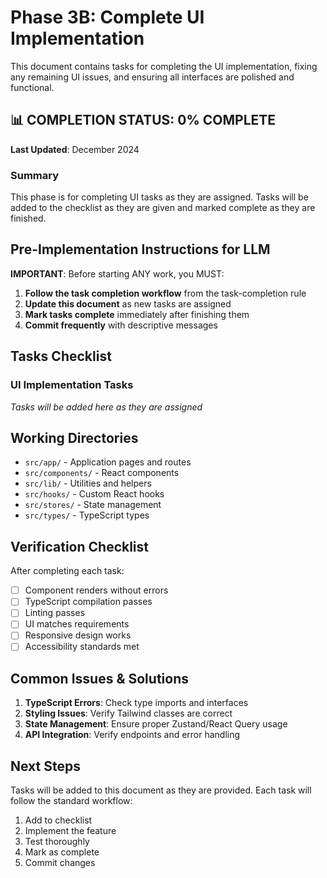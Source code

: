 # Phase 3B: Complete UI Implementation

This document contains tasks for completing the UI implementation, fixing any remaining UI issues, and ensuring all interfaces are polished and functional.

## 📊 COMPLETION STATUS: 0% COMPLETE

**Last Updated**: December 2024

### Summary
This phase is for completing UI tasks as they are assigned. Tasks will be added to the checklist as they are given and marked complete as they are finished.

## Pre-Implementation Instructions for LLM

**IMPORTANT**: Before starting ANY work, you MUST:

1. **Follow the task completion workflow** from the task-completion rule
2. **Update this document** as new tasks are assigned
3. **Mark tasks complete** immediately after finishing them
4. **Commit frequently** with descriptive messages

## Tasks Checklist

### UI Implementation Tasks

_Tasks will be added here as they are assigned_

## Working Directories

- `src/app/` - Application pages and routes
- `src/components/` - React components
- `src/lib/` - Utilities and helpers
- `src/hooks/` - Custom React hooks
- `src/stores/` - State management
- `src/types/` - TypeScript types

## Verification Checklist

After completing each task:
- [ ] Component renders without errors
- [ ] TypeScript compilation passes
- [ ] Linting passes
- [ ] UI matches requirements
- [ ] Responsive design works
- [ ] Accessibility standards met

## Common Issues & Solutions

1. **TypeScript Errors**: Check type imports and interfaces
2. **Styling Issues**: Verify Tailwind classes are correct
3. **State Management**: Ensure proper Zustand/React Query usage
4. **API Integration**: Verify endpoints and error handling

## Next Steps

Tasks will be added to this document as they are provided. Each task will follow the standard workflow:
1. Add to checklist
2. Implement the feature
3. Test thoroughly
4. Mark as complete
5. Commit changes
